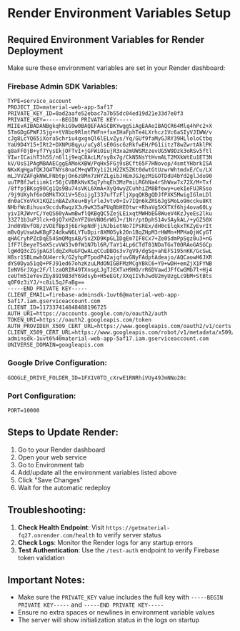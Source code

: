 # Render Environment Variables Setup

## Required Environment Variables for Render Deployment

Make sure these environment variables are set in your Render dashboard:

### Firebase Admin SDK Variables:
```
TYPE=service_account
PROJECT_ID=material-web-app-5af17
PRIVATE_KEY_ID=0ad2aafe52ebac7a7b55dc04ed19d21e33d7e0f3
PRIVATE_KEY=-----BEGIN PRIVATE KEY-----
MIIEvAIBADANBgkqhkiG9w0BAQEFAASCBKYwggSiAgEAAoIBAQCR64Mlq4hPc2+X
5TmGDgGPWFJSjg++tV8bo9RlmtPWFn+fxeIHaFphTe4LXrhcz1Vc6aSIyVJIWW/v
cJg8LcYQ65iXora5chriu4gxgnQl6lELvZys/Yq/GUf9faMyGJRY39HLloloCtbq
YaU9D4Y15+IRt2+DXNPU8qyu/uCy8lsE0Gsc6zRkfwEH/PG1iitzT8wZwrtAklPK
g8aFF0jB+yf7YysEkjOFTvI+jGFWiOiujR3xa2mUWSMzzevUG5W9Dzk3oRSv5ftl
VIwrICaihT3h5S/n6l1j9eqC8AcLM/sy8x7g/CkN5NsYtHvmALT2MXkWtEu1ET3N
kV/UsS1PAgMBAAECggEAMokXBW/PqHx5FGj9sBCft65F7HNovop/4smtYHbrkISA
NKxKqHgafQKJQ4TNYs8naCM+qWTXy1i2LH2ZK5ZKt0dwtGtUzwrWhtmdxE/Cu/LX
mLJVVZAFgkNWLFNbtpjOn6z8Mn7zHYZLgibJHEmJGJgzMiGOTDdU4bYd2glJdo90
uuTPBfJwtiimk1r56jCVBRkNvK5q7yhqEh3MzPmiLRGhNa4rShWxw7x72X/M+Txf
/8ffpjBKsg90Cg1Qs9Bu74sVKL6XmA+XyQ4wyZCuhhiZM8Bfewy+uekIeFUJRSso
/9j9UXyhf6nO8MkTXX1V+5EoijgI337ufTzFljXpqQKBgQDJfPXK5MwigIGlmLDl
dn0aCYoVkX1KQZinBAZvXeu+BylrleJvtv0+Iv7IQn6kZRS6JgSMoLo9mccku8Kt
NHbfWc8ihuux9ccdvRwqzX3u9wK35aPUqBbHE0twr+RhaVg5XXTXf6hj4ova60Ly
yivIRJWvrC/YeQS60yAwmBwflQKBgQC5ZejLEixqtMWHbEG8WueV4KzJyeEs2lku
33Z71b3uP3lck+OjQ7xHZnYFZUeVNO6rWGJ+/1Nr/ptDphS14vSAykAL/+yGZS0X
Jnd0VBvfO8/zVOEfBp3j6ErkpNdFjiNJbietNo7IPsREx/dH0cElqkxTKZyEvrIt
mBvQyUswUwKBgF24dkwN6LYTuDpir8XMO5yk20n1BqZHpM3rHWMn+MPHaQjWCyGT
qHACryhPZcDqE54SmQMgsAB/SxZXD9KpGLIDgEm7IF8Cx7+Ze0SdmPpSgz0u3+nG
1fF7lBeyeTSmX5cvVW33v0fW1N7bl6R/TaY14Lp6CTdT81NDaTGxT0ORAoGASGCp
lgWdQ3cZGjpAG3ldqZxRuGFQwALqCCuDBOs3v7gV9/dgSg+ahEFS195nKK/GcSwL
H8sr1SBLmwhOU4errk/G2yhpPTpodP42ajqfuvGNyFAdptAdeajo/AQCaowH6JXR
dYS0Dya51qQ+PFJ91ed67ohzKzuLMdONIGBFMzMCgYBkC6+Y9+wDH+emZjX1FYNB
IeNV6rJXgc2F/llzaQRIR49TXnsgLJgTJEXTxH9HO/rR6DVawdJFfCwGMb7l+Hj4
ceUTm5IeYevZEy89I9B3dY69dsyb+H5eEGt/XXqIIVhJwdU2myUzgLc9bM+StBts
q0F0z3iYJ/+c8iL5qJFaBg==
-----END PRIVATE KEY-----
CLIENT_EMAIL=firebase-adminsdk-1uvt6@material-web-app-5af17.iam.gserviceaccount.com
CLIENT_ID=117337414848488196725
AUTH_URI=https://accounts.google.com/o/oauth2/auth
TOKEN_URI=https://oauth2.googleapis.com/token
AUTH_PROVIDER_X509_CERT_URL=https://www.googleapis.com/oauth2/v1/certs
CLIENT_X509_CERT_URL=https://www.googleapis.com/robot/v1/metadata/x509/firebase-adminsdk-1uvt6%40material-web-app-5af17.iam.gserviceaccount.com
UNIVERSE_DOMAIN=googleapis.com
```

### Google Drive Configuration:
```
GOOGLE_DRIVE_FOLDER_ID=1FX1V0TO_cXrwE1RNRhiVUy49JmNNo20c
```

### Port Configuration:
```
PORT=10000
```

## Steps to Update Render:

1. Go to your Render dashboard
2. Open your web service
3. Go to Environment tab
4. Add/update all the environment variables listed above
5. Click "Save Changes"
6. Wait for the automatic redeploy

## Troubleshooting:

1. **Check Health Endpoint**: Visit `https://getmaterial-fq27.onrender.com/health` to verify server status
2. **Check Logs**: Monitor the Render logs for any startup errors
3. **Test Authentication**: Use the `/test-auth` endpoint to verify Firebase token validation

## Important Notes:

- Make sure the `PRIVATE_KEY` value includes the full key with `-----BEGIN PRIVATE KEY-----` and `-----END PRIVATE KEY-----`
- Ensure no extra spaces or newlines in environment variable values
- The server will show initialization status in the logs on startup
